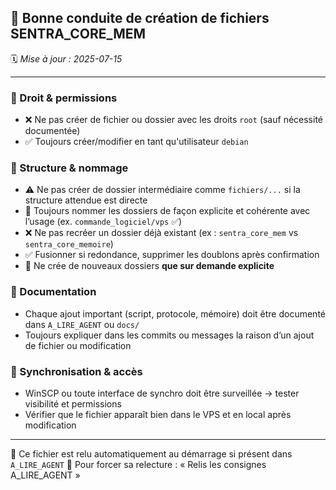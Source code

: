 ## 📁 Bonne conduite de création de fichiers SENTRA_CORE_MEM

🗓️ *Mise à jour : 2025-07-15*

---

### 🔐 Droit & permissions
- ❌ Ne pas créer de fichier ou dossier avec les droits `root` (sauf nécessité documentée)
- ✅ Toujours créer/modifier en tant qu'utilisateur `debian`

### 📂 Structure & nommage
- ⚠️ Ne pas créer de dossier intermédiaire comme `fichiers/...` si la structure attendue est directe
- 📁 Toujours nommer les dossiers de façon explicite et cohérente avec l’usage (ex. `commande_logiciel/vps` ✅)
- ❌ Ne pas recréer un dossier déjà existant (ex : `sentra_core_mem` vs `sentra_core_memoire`)
- ✅ Fusionner si redondance, supprimer les doublons après confirmation
- 🛑 Ne crée de nouveaux dossiers **que sur demande explicite**

### 📜 Documentation
- Chaque ajout important (script, protocole, mémoire) doit être documenté dans `A_LIRE_AGENT` ou `docs/`
- Toujours expliquer dans les commits ou messages la raison d’un ajout de fichier ou modification

### 📂 Synchronisation & accès
- WinSCP ou toute interface de synchro doit être surveillée → tester visibilité et permissions
- Vérifier que le fichier apparaît bien dans le VPS et en local après modification

---

🧠 Ce fichier est relu automatiquement au démarrage si présent dans `A_LIRE_AGENT`
📌 Pour forcer sa relecture : « Relis les consignes A_LIRE_AGENT »